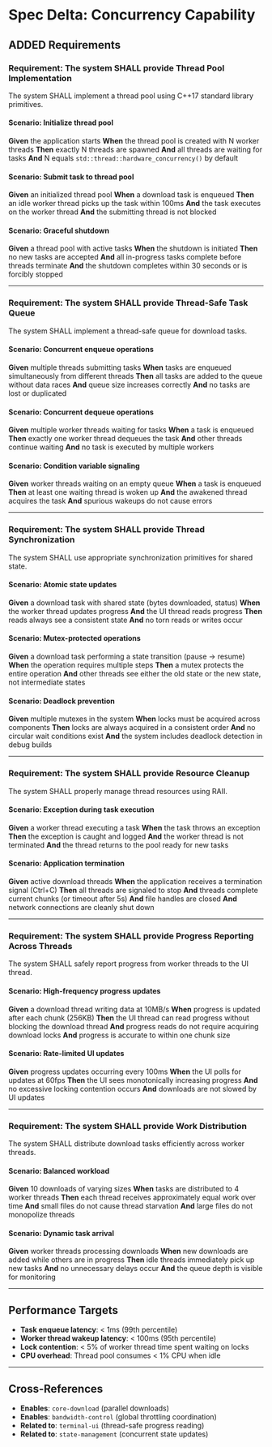 # Spec Delta: Concurrency Capability

## ADDED Requirements

### Requirement: The system SHALL provide Thread Pool Implementation

The system SHALL implement a thread pool using C++17 standard library primitives.

#### Scenario: Initialize thread pool
**Given** the application starts
**When** the thread pool is created with N worker threads
**Then** exactly N threads are spawned
**And** all threads are waiting for tasks
**And** N equals `std::thread::hardware_concurrency()` by default

#### Scenario: Submit task to thread pool
**Given** an initialized thread pool
**When** a download task is enqueued
**Then** an idle worker thread picks up the task within 100ms
**And** the task executes on the worker thread
**And** the submitting thread is not blocked

#### Scenario: Graceful shutdown
**Given** a thread pool with active tasks
**When** the shutdown is initiated
**Then** no new tasks are accepted
**And** all in-progress tasks complete before threads terminate
**And** the shutdown completes within 30 seconds or is forcibly stopped

---

### Requirement: The system SHALL provide Thread-Safe Task Queue

The system SHALL implement a thread-safe queue for download tasks.

#### Scenario: Concurrent enqueue operations
**Given** multiple threads submitting tasks
**When** tasks are enqueued simultaneously from different threads
**Then** all tasks are added to the queue without data races
**And** queue size increases correctly
**And** no tasks are lost or duplicated

#### Scenario: Concurrent dequeue operations
**Given** multiple worker threads waiting for tasks
**When** a task is enqueued
**Then** exactly one worker thread dequeues the task
**And** other threads continue waiting
**And** no task is executed by multiple workers

#### Scenario: Condition variable signaling
**Given** worker threads waiting on an empty queue
**When** a task is enqueued
**Then** at least one waiting thread is woken up
**And** the awakened thread acquires the task
**And** spurious wakeups do not cause errors

---

### Requirement: The system SHALL provide Thread Synchronization

The system SHALL use appropriate synchronization primitives for shared state.

#### Scenario: Atomic state updates
**Given** a download task with shared state (bytes downloaded, status)
**When** the worker thread updates progress
**And** the UI thread reads progress
**Then** reads always see a consistent state
**And** no torn reads or writes occur

#### Scenario: Mutex-protected operations
**Given** a download task performing a state transition (pause → resume)
**When** the operation requires multiple steps
**Then** a mutex protects the entire operation
**And** other threads see either the old state or the new state, not intermediate states

#### Scenario: Deadlock prevention
**Given** multiple mutexes in the system
**When** locks must be acquired across components
**Then** locks are always acquired in a consistent order
**And** no circular wait conditions exist
**And** the system includes deadlock detection in debug builds

---

### Requirement: The system SHALL provide Resource Cleanup

The system SHALL properly manage thread resources using RAII.

#### Scenario: Exception during task execution
**Given** a worker thread executing a task
**When** the task throws an exception
**Then** the exception is caught and logged
**And** the worker thread is not terminated
**And** the thread returns to the pool ready for new tasks

#### Scenario: Application termination
**Given** active download threads
**When** the application receives a termination signal (Ctrl+C)
**Then** all threads are signaled to stop
**And** threads complete current chunks (or timeout after 5s)
**And** file handles are closed
**And** network connections are cleanly shut down

---

### Requirement: The system SHALL provide Progress Reporting Across Threads

The system SHALL safely report progress from worker threads to the UI thread.

#### Scenario: High-frequency progress updates
**Given** a download thread writing data at 10MB/s
**When** progress is updated after each chunk (256KB)
**Then** the UI thread can read progress without blocking the download thread
**And** progress reads do not require acquiring download locks
**And** progress is accurate to within one chunk size

#### Scenario: Rate-limited UI updates
**Given** progress updates occurring every 100ms
**When** the UI polls for updates at 60fps
**Then** the UI sees monotonically increasing progress
**And** no excessive locking contention occurs
**And** downloads are not slowed by UI updates

---

### Requirement: The system SHALL provide Work Distribution

The system SHALL distribute download tasks efficiently across worker threads.

#### Scenario: Balanced workload
**Given** 10 downloads of varying sizes
**When** tasks are distributed to 4 worker threads
**Then** each thread receives approximately equal work over time
**And** small files do not cause thread starvation
**And** large files do not monopolize threads

#### Scenario: Dynamic task arrival
**Given** worker threads processing downloads
**When** new downloads are added while others are in progress
**Then** idle threads immediately pick up new tasks
**And** no unnecessary delays occur
**And** the queue depth is visible for monitoring

---

## Performance Targets

- **Task enqueue latency**: < 1ms (99th percentile)
- **Worker thread wakeup latency**: < 100ms (95th percentile)
- **Lock contention**: < 5% of worker thread time spent waiting on locks
- **CPU overhead**: Thread pool consumes < 1% CPU when idle

---

## Cross-References

- **Enables**: `core-download` (parallel downloads)
- **Enables**: `bandwidth-control` (global throttling coordination)
- **Related to**: `terminal-ui` (thread-safe progress reading)
- **Related to**: `state-management` (concurrent state updates)
